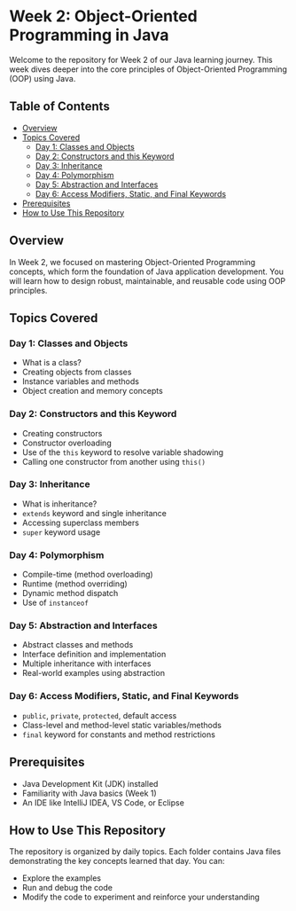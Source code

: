 # Week 2: Object-Oriented Programming in Java

Welcome to the repository for Week 2 of our Java learning journey. This week dives deeper into the core principles of Object-Oriented Programming (OOP) using Java.

## Table of Contents
- [Overview](#overview)
- [Topics Covered](#topics-covered)
  - [Day 1: Classes and Objects](#day-1-classes-and-objects)
  - [Day 2: Constructors and this Keyword](#day-2-constructors-and-this-keyword)
  - [Day 3: Inheritance](#day-3-inheritance)
  - [Day 4: Polymorphism](#day-4-polymorphism)
  - [Day 5: Abstraction and Interfaces](#day-5-abstraction-and-interfaces)
  - [Day 6: Access Modifiers, Static, and Final Keywords](#day-6-access-modifiers-static-and-final-keywords)
- [Prerequisites](#prerequisites)
- [How to Use This Repository](#how-to-use-this-repository)

## Overview
In Week 2, we focused on mastering Object-Oriented Programming concepts, which form the foundation of Java application development. You will learn how to design robust, maintainable, and reusable code using OOP principles.

## Topics Covered

### Day 1: Classes and Objects
- What is a class?  
- Creating objects from classes  
- Instance variables and methods  
- Object creation and memory concepts  

### Day 2: Constructors and this Keyword
- Creating constructors  
- Constructor overloading  
- Use of the `this` keyword to resolve variable shadowing  
- Calling one constructor from another using `this()`  

### Day 3: Inheritance
- What is inheritance?  
- `extends` keyword and single inheritance  
- Accessing superclass members  
- `super` keyword usage  

### Day 4: Polymorphism
- Compile-time (method overloading)  
- Runtime (method overriding)  
- Dynamic method dispatch  
- Use of `instanceof`  

### Day 5: Abstraction and Interfaces
- Abstract classes and methods  
- Interface definition and implementation  
- Multiple inheritance with interfaces  
- Real-world examples using abstraction  

### Day 6: Access Modifiers, Static, and Final Keywords
- `public`, `private`, `protected`, default access  
- Class-level and method-level static variables/methods  
- `final` keyword for constants and method restrictions  

## Prerequisites
- Java Development Kit (JDK) installed  
- Familiarity with Java basics (Week 1)  
- An IDE like IntelliJ IDEA, VS Code, or Eclipse  

## How to Use This Repository
The repository is organized by daily topics. Each folder contains Java files demonstrating the key concepts learned that day. You can:
- Explore the examples  
- Run and debug the code  
- Modify the code to experiment and reinforce your understanding
